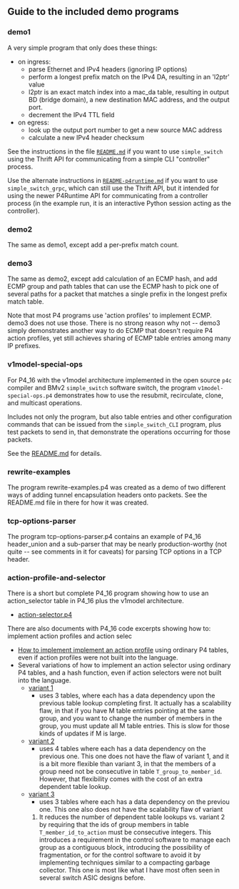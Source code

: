 ## Guide to the included demo programs

### demo1

A very simple program that only does these things:

* on ingress:
  * parse Ethernet and IPv4 headers (ignoring IP options)
  * perform a longest prefix match on the IPv4 DA, resulting in an
    'l2ptr' value
  * l2ptr is an exact match index into a mac_da table, resulting in
    output BD (bridge domain), a new destination MAC address, and the
    output port.
  * decrement the IPv4 TTL field
* on egress:
  * look up the output port number to get a new source MAC address
  * calculate a new IPv4 header checksum

See the instructions in the file [`README.md`](demo1/README.md) if you
want to use `simple_switch` using the Thrift API for communicating
from a simple CLI "controller" process.

Use the alternate instructions in
[`README-p4runtime.md`](demo1/README-p4runtime.md) if you want to use
`simple_switch_grpc`, which can still use the Thrift API, but it
intended for using the newer P4Runtime API for communicating from a
controller process (in the example run, it is an interactive Python
session acting as the controller).


### demo2

The same as demo1, except add a per-prefix match count.


### demo3

The same as demo2, except add calculation of an ECMP hash, and add
ECMP group and path tables that can use the ECMP hash to pick one of
several paths for a packet that matches a single prefix in the longest
prefix match table.

Note that most P4 programs use 'action profiles' to implement ECMP.
demo3 does not use those.  There is no strong reason why not -- demo3
simply demonstrates another way to do ECMP that doesn't require P4
action profiles, yet still achieves sharing of ECMP table entries
among many IP prefixes.


### v1model-special-ops

For P4_16 with the v1model architecture implemented in the open source
`p4c` compiler and BMv2 `simple_switch` software switch, the program
`v1model-special-ops.p4` demonstrates how to use the resubmit,
recirculate, clone, and multicast operations.

Includes not only the program, but also table entries and other
configuration commands that can be issued from the `simple_switch_CLI`
program, plus test packets to send in, that demonstrate the operations
occurring for those packets.

See the [README.md](v1model-special-ops/README.md) for details.


### rewrite-examples

The program rewrite-examples.p4 was created as a demo of two different
ways of adding tunnel encapsulation headers onto packets.  See the
README.md file in there for how it was created.


### tcp-options-parser

The program tcp-options-parser.p4 contains an example of P4_16
header_union and a sub-parser that may be nearly production-worthy
(not quite -- see comments in it for caveats) for parsing TCP options
in a TCP header.


### action-profile-and-selector

There is a short but complete P4_16 program showing how to use an
action_selector table in P4_16 plus the v1model architecture.

+ [action-selector.p4](action-profile-and-selector/action-selector.p4)

There are also documents with P4_16 code excerpts showing how 
to: implement action profiles and action selec

+ [How to implement implement an action
  profile](action-profile-and-selector/README-action-profile.md) using
  ordinary P4 tables, even if action profiles were not built into the
  language.
+ Several variations of how to implement an action selector using
  ordinary P4 tables, and a hash function, even if action selectors
  were not built into the language.
  + [variant
    1](action-profile-and-selector/README-action-selector-variant1.md)
    - uses 3 tables, where each has a data dependency upon the
    previous table lookup completing first.  It actually has a
    scalability flaw, in that if you have M table entries pointing at
    the same group, and you want to change the number of members in
    the group, you must update all M table entries.  This is slow for
    those kinds of updates if M is large.
  + [variant
    2](action-profile-and-selector/README-action-selector-variant2.md)
    - uses 4 tables where each has a data dependency on the previous
    one.  This one does not have the flaw of variant 1, and it is a
    bit more flexible than variant 3, in that the members of a group
    need not be consecutive in table `T_group_to_member_id`.  However,
    that flexibility comes with the cost of an extra dependent table
    lookup.
  + [variant
    3](action-profile-and-selector/README-action-selector-variant3.md)
    - uses 3 tables where each has a data dependency on the previou
    one.  This one also does not have the scalability flaw of variant
    1.  It reduces the number of dependent table lookups vs. variant 2
    by requiring that the ids of group members in table
    `T_member_id_to_action` must be consecutive integers.  This
    introduces a requirement in the control software to manage each
    group as a contiguous block, introducing the possibility of
    fragmentation, or for the control software to avoid it by
    implementing techniques similar to a compacting garbage collector.
    This one is most like what I have most often seen in several
    switch ASIC designs before.
